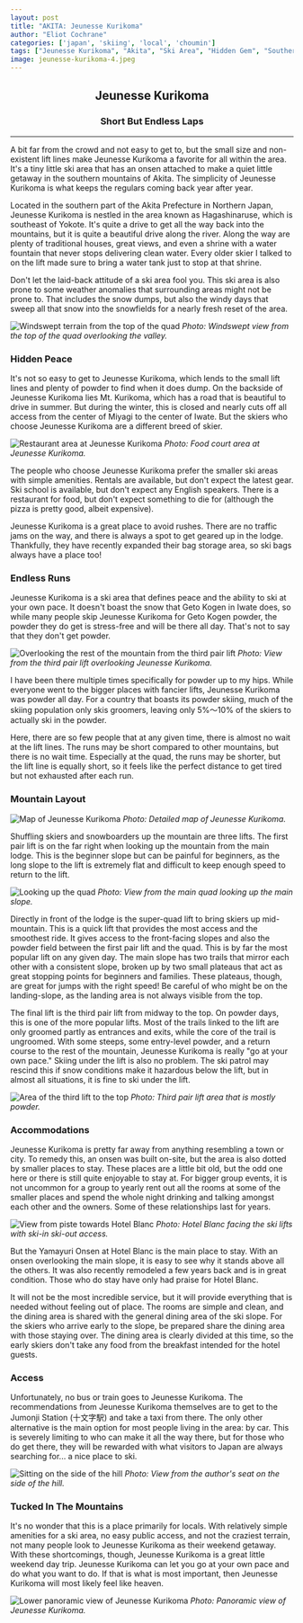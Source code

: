```yaml
---
layout: post
title: "AKITA: Jeunesse Kurikoma"
author: "Eliot Cochrane"
categories: ['japan', 'skiing', 'local', 'choumin']
tags: ["Jeunesse Kurikoma", "Akita", "Ski Area", "Hidden Gem", "Southern Mountains", "Onsen Getaway", "Winter Retreat", "Snow Sports", "Powder Skiing", "Peaceful", "Mountain Drive", "Local Skiers", "Skiing at Your Pace", "Accommodations", "Winter Travel"]
image: jeunesse-kurikoma-4.jpeg
---
```


## <center>Jeunesse Kurikoma</center>
### <center>Short But Endless Laps</center>

***

A bit far from the crowd and not easy to get to, but the small size and non-existent lift lines make Jeunesse Kurikoma a favorite for all within the area. It's a tiny little ski area that has an onsen attached to make a quiet little getaway in the southern mountains of Akita. The simplicity of Jeunesse Kurikoma is what keeps the regulars coming back year after year.

Located in the southern part of the Akita Prefecture in Northern Japan, Jeunesse Kurikoma is nestled in the area known as Hagashinaruse, which is southeast of Yokote. It's quite a drive to get all the way back into the mountains, but it is quite a beautiful drive along the river. Along the way are plenty of traditional houses, great views, and even a shrine with a water fountain that never stops delivering clean water. Every older skier I talked to on the lift made sure to bring a water tank just to stop at that shrine.

Don't let the laid-back attitude of a ski area fool you. This ski area is also prone to some weather anomalies that surrounding areas might not be prone to. That includes the snow dumps, but also the windy days that sweep all that snow into the snowfields for a nearly fresh reset of the area.

![Windswept terrain from the top of the quad](/assets/img/jeunesse-kurikoma-9.jpeg)
*Photo: Windswept view from the top of the quad overlooking the valley.*

### Hidden Peace

It's not so easy to get to Jeunesse Kurikoma, which lends to the small lift lines and plenty of powder to find when it does dump. On the backside of Jeunesse Kurikoma lies Mt. Kurikoma, which has a road that is beautiful to drive in summer. But during the winter, this is closed and nearly cuts off all access from the center of Miyagi to the center of Iwate. But the skiers who choose Jeunesse Kurikoma are a different breed of skier.

![Restaurant area at Jeunesse Kurikoma](/assets/img/jeunesse-kurikoma-3.jpeg)
*Photo: Food court area at Jeunesse Kurikoma.*

The people who choose Jeunesse Kurikoma prefer the smaller ski areas with simple amenities. Rentals are available, but don't expect the latest gear. Ski school is available, but don't expect any English speakers. There is a restaurant for food, but don't expect something to die for (although the pizza is pretty good, albeit expensive).

Jeunesse Kurikoma is a great place to avoid rushes. There are no traffic jams on the way, and there is always a spot to get geared up in the lodge. Thankfully, they have recently expanded their bag storage area, so ski bags always have a place too!

### Endless Runs

Jeunesse Kurikoma is a ski area that defines peace and the ability to ski at your own pace. It doesn't boast the snow that Geto Kogen in Iwate does, so while many people skip Jeunesse Kurikoma for Geto Kogen powder, the powder they do get is stress-free and will be there all day. That's not to say that they don't get powder.

![Overlooking the rest of the mountain from the third pair lift](/assets/img/jeunesse-kurikoma-7.jpeg)
*Photo: View from the third pair lift overlooking Jeunesse Kurikoma.*

I have been there multiple times specifically for powder up to my hips. While everyone went to the bigger places with fancier lifts, Jeunesse Kurikoma was powder all day. For a country that boasts its powder skiing, much of the skiing population only skis groomers, leaving only 5%〜10% of the skiers to actually ski in the powder.

Here, there are so few people that at any given time, there is almost no wait at the lift lines. The runs may be short compared to other mountains, but there is no wait time. Especially at the quad, the runs may be shorter, but the lift line is equally short, so it feels like the perfect distance to get tired but not exhausted after each run.

### Mountain Layout

![Map of Jeunesse Kurikoma](/assets/img/jeunesse-kurikoma-1.jpeg)
*Photo: Detailed map of Jeunesse Kurikoma.*

Shuffling skiers and snowboarders up the mountain are three lifts. The first pair lift is on the far right when looking up the mountain from the main lodge. This is the beginner slope but can be painful for beginners, as the long slope to the lift is extremely flat and difficult to keep enough speed to return to the lift.

![Looking up the quad](/assets/img/jeunesse-kurikoma-12.jpeg)
*Photo: View from the main quad looking up the main slope.*

Directly in front of the lodge is the super-quad lift to bring skiers up mid-mountain. This is a quick lift that provides the most access and the smoothest ride. It gives access to the front-facing slopes and also the powder field between the first pair lift and the quad. This is by far the most popular lift on any given day. The main slope has two trails that mirror each other with a consistent slope, broken up by two small plateaus that act as great stopping points for beginners and families. These plateaus, though, are great for jumps with the right speed! Be careful of who might be on the landing-slope, as the landing area is not always visible from the top.

The final lift is the third pair lift from midway to the top. On powder days, this is one of the more popular lifts. Most of the trails linked to the lift are only groomed partly as entrances and exits, while the core of the trail is ungroomed. With some steeps, some entry-level powder, and a return course to the rest of the mountain, Jeunesse Kurikoma is really "go at your own pace." Skiing under the lift is also no problem. The ski patrol may rescind this if snow conditions make it hazardous below the lift, but in almost all situations, it is fine to ski under the lift.

![Area of the third lift to the top](/assets/img/jeunesse-kurikoma-6.jpeg)
*Photo: Third pair lift area that is mostly powder.*

### Accommodations

Jeunesse Kurikoma is pretty far away from anything resembling a town or city. To remedy this, an onsen was built on-site, but the area is also dotted by smaller places to stay. These places are a little bit old, but the odd one here or there is still quite enjoyable to stay at. For bigger group events, it is not uncommon for a group to yearly rent out all the rooms at some of the smaller places and spend the whole night drinking and talking amongst each other and the owners. Some of these relationships last for years.

![View from piste towards Hotel Blanc](/assets/img/jeunesse-kurikoma-14.jpeg)
*Photo: Hotel Blanc facing the ski lifts with ski-in ski-out access.*

But the Yamayuri Onsen at Hotel Blanc is the main place to stay. With an onsen overlooking the main slope, it is easy to see why it stands above all the others. It was also recently remodeled a few years back and is in great condition. Those who do stay have only had praise for Hotel Blanc.

It will not be the most incredible service, but it will provide everything that is needed without feeling out of place. The rooms are simple and clean, and the dining area is shared with the general dining area of the ski slope. For the skiers who arrive early to the slope, be prepared share the dining area with those staying over. The dining area is clearly divided at this time, so the early skiers don't take any food from the breakfast intended for the hotel guests.

### Access

Unfortunately, no bus or train goes to Jeunesse Kurikoma. The recommendations from Jeunesse Kurikoma themselves are to get to the Jumonji Station (十文字駅) and take a taxi from there. The only other alternative is the main option for most people living in the area: by car. This is severely limiting to who can make it all the way there, but for those who do get there, they will be rewarded with what visitors to Japan are always searching for... a nice place to ski.

![Sitting on the side of the hill](/assets/img/jeunesse-kurikoma-10.jpeg)
*Photo: View from the author's seat on the side of the hill.*

### Tucked In The Mountains

It's no wonder that this is a place primarily for locals. With relatively simple amenities for a ski area, no easy public access, and not the craziest terrain, not many people look to Jeunesse Kurikoma as their weekend getaway. With these shortcomings, though, Jeunesse Kurikoma is a great little weekend day trip. Jeunesse Kurikoma can let you go at your own pace and do what you want to do. If that is what is most important, then Jeunesse Kurikoma will most likely feel like heaven.

![Lower panoramic view of Jeunesse Kurikoma](/assets/img/jeunesse-kurikoma-13.jpeg)
*Photo: Panoramic view of Jeunesse Kurikoma.*
